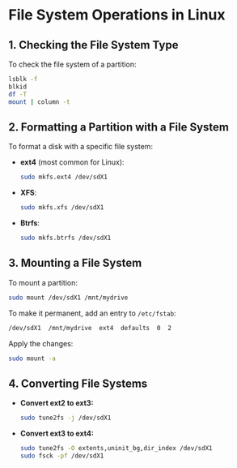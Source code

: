 # File System Operations in Linux

## 1. Checking the File System Type
To check the file system of a partition:
```bash
lsblk -f
blkid
df -T
mount | column -t
```

## 2. Formatting a Partition with a File System
To format a disk with a specific file system:

- **ext4** (most common for Linux):
  ```bash
  sudo mkfs.ext4 /dev/sdX1
  ```
- **XFS**:
  ```bash
  sudo mkfs.xfs /dev/sdX1
  ```
- **Btrfs**:
  ```bash
  sudo mkfs.btrfs /dev/sdX1
  ```

## 3. Mounting a File System
To mount a partition:
```bash
sudo mount /dev/sdX1 /mnt/mydrive
```
To make it permanent, add an entry to `/etc/fstab`:
```bash
/dev/sdX1  /mnt/mydrive  ext4  defaults  0  2
```
Apply the changes:
```bash
sudo mount -a
```

## 4. Converting File Systems
- **Convert ext2 to ext3:**
  ```bash
  sudo tune2fs -j /dev/sdX1
  ```
- **Convert ext3 to ext4:**
  ```bash
  sudo tune2fs -O extents,uninit_bg,dir_index /dev/sdX1
  sudo fsck -pf /dev/sdX1
  
